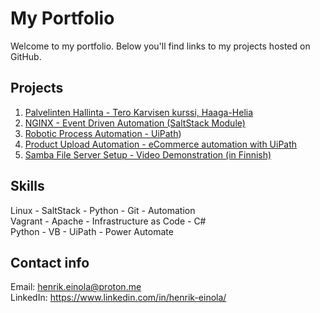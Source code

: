# My Portfolio

Welcome to my portfolio. Below you'll find links to my projects hosted on GitHub.

## Projects

1. [Palvelinten Hallinta - Tero Karvisen kurssi, Haaga-Helia](https://github.com/HMJ3/linux-course)
2. [NGINX - Event Driven Automation (SaltStack Module)](https://github.com/HMJ3/h5-moduuli/tree/main)
3. [Robotic Process Automation - UiPath](https://github.com/HMJ3/UiPath))
4. [Product Upload Automation - eCommerce automation with UiPath](https://github.com/HMJ3/ProductUploadAutomation)
5. [Samba File Server Setup - Video Demonstration (in Finnish)](https://github.com/HMJ3/samba-file-server)

## Skills
Linux - SaltStack - Python - Git - Automation\
Vagrant - Apache - Infrastructure as Code - C#\
Python - VB - UiPath - Power Automate

## Contact info
Email: henrik.einola@proton.me\
LinkedIn: https://www.linkedin.com/in/henrik-einola/

<!--
**HMJ3/HMJ3** is a ✨ _special_ ✨ repository because its `README.md` (this file) appears on your GitHub profile.

Here are some ideas to get you started:

- 🔭 I’m currently working on ...
- 🌱 I’m currently learning ...
- 👯 I’m looking to collaborate on ...
- 🤔 I’m looking for help with ...
- 💬 Ask me about ...
- 📫 How to reach me: ...
- 😄 Pronouns: ...
- ⚡ Fun fact: ...
-->
